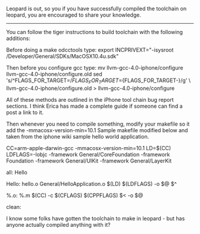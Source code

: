 Leopard is out, so you if you have successfully compiled the toolchain on leopard, you are encouraged to share your knowledge.

----


You can follow the tiger instructions to build toolchain with the following additions:

Before doing a make odcctools type:
export INCPRIVEXT="-isysroot /Developer/General/SDKs/MacOSX10.4u.sdk"

Then before you configure gcc type:
mv llvm-gcc-4.0-iphone/configure llvm-gcc-4.0-iphone/configure.old
sed 's/^FLAGS_FOR_TARGET=$/FLAGS_FOR_TARGET=${FLAGS_FOR_TARGET-}/g' \ llvm-gcc-4.0-iphone/configure.old > llvm-gcc-4.0-iphone/configure


All of these methods are outlined in the iPhone tool chain bug report sections. I think Erica has made a complete guide if someone can find a post a link to it.

Then whenever you need to compile something, modify your makefile so it add the -mmacosx-version-min=10.1
Sample makefile modified below and taken from the iphone wiki sample hello world application.
    
CC=arm-apple-darwin-gcc -mmacosx-version-min=10.1
LD=$(CC)
LDFLAGS=-lobjc -framework General/CoreFoundation -framework Foundation -framework General/UIKit -framework General/LayerKit

all:    Hello

Hello:  hello.o General/HelloApplication.o
	$(LD) $(LDFLAGS) -o $@ $^

%.o:    %.m
	$(CC) -c  $(CFLAGS) $(CPPFLAGS) $< -o $@

clean:




I know some folks have gotten the toolchain to make in leopard - but has anyone actually compiled anything with it?